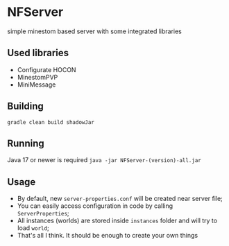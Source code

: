 # NFServer
simple minestom based server with some integrated libraries
## Used libraries
- Configurate HOCON
- MinestomPVP
- MiniMessage
## Building
`gradle clean build shadowJar`
## Running
Java 17 or newer is required
`java -jar NFServer-(version)-all.jar`
## Usage
- By default, new `server-properties.conf` will be created near server file;
- You can easily access configuration in code by calling `ServerProperties`;
- All instances (worlds) are stored inside `instances` folder and will try to load `world`;
- That's all I think. It should be enough to create your own things
